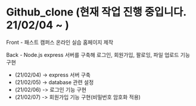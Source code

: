 # Github_clone (현재 작업 진행 중입니다. 21/02/04 ~ )
Front - 패스트 캠퍼스 온라인 실습 홈페이지 제작

Back - Node.js express 서버를 구축해 로그인, 회원가입, 팔로잉, 파일 업로드 기능구현
- (21/02/04) -> express 서버 구축
- (21/02/05) -> database 관련 설정
- (21/02/06) -> 로그인 기능 구현
- (21/02/07) -> 회원가입 기능 구현(비밀번호 암호화 적용)
